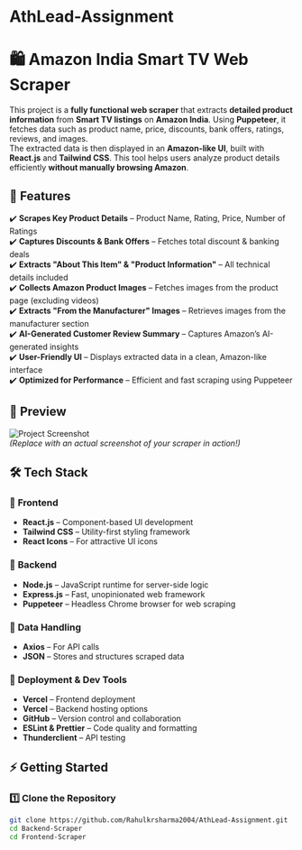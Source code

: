 # AthLead-Assignment

# 🛍️ Amazon India Smart TV Web Scraper  

This project is a **fully functional web scraper** that extracts **detailed product information** from **Smart TV listings** on **Amazon India**. Using **Puppeteer**, it fetches data such as product name, price, discounts, bank offers, ratings, reviews, and images.  
The extracted data is then displayed in an **Amazon-like UI**, built with **React.js** and **Tailwind CSS**. This tool helps users analyze product details efficiently **without manually browsing Amazon**.    

## 🚀 Features  

✔️ **Scrapes Key Product Details** – Product Name, Rating, Price, Number of Ratings  
✔️ **Captures Discounts & Bank Offers** – Fetches total discount & banking deals  
✔️ **Extracts "About This Item" & "Product Information"** – All technical details included  
✔️ **Collects Amazon Product Images** – Fetches images from the product page (excluding videos)  
✔️ **Extracts "From the Manufacturer" Images** – Retrieves images from the manufacturer section  
✔️ **AI-Generated Customer Review Summary** – Captures Amazon’s AI-generated insights  
✔️ **User-Friendly UI** – Displays extracted data in a clean, Amazon-like interface  
✔️ **Optimized for Performance** – Efficient and fast scraping using Puppeteer  

## 📸 Preview  

![Project Screenshot](your-image-link-here)  
*(Replace with an actual screenshot of your scraper in action!)*  

## 🛠️ Tech Stack  

### 🔹 **Frontend**  
- **React.js** – Component-based UI development  
- **Tailwind CSS** – Utility-first styling framework  
- **React Icons** – For attractive UI icons  

### 🔹 **Backend**  
- **Node.js** – JavaScript runtime for server-side logic  
- **Express.js** – Fast, unopinionated web framework  
- **Puppeteer** – Headless Chrome browser for web scraping  

### 🔹 **Data Handling**  
- **Axios** – For API calls  
- **JSON** – Stores and structures scraped data  

### 🔹 **Deployment & Dev Tools**  
- **Vercel** – Frontend deployment  
- **Vercel** – Backend hosting options  
- **GitHub** – Version control and collaboration  
- **ESLint & Prettier** – Code quality and formatting  
- **Thunderclient** – API testing  

## ⚡ Getting Started  

### 1️⃣ Clone the Repository  
```bash
git clone https://github.com/Rahulkrsharma2004/AthLead-Assignment.git
cd Backend-Scraper
cd Frontend-Scraper
